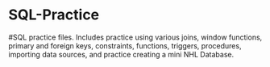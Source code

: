 # SQL-Practice
#SQL practice files. Includes practice using various joins, window functions, primary and foreign keys, constraints, functions, triggers, procedures, importing data sources, and practice creating a mini NHL Database.
